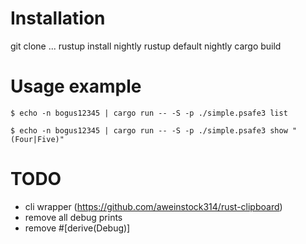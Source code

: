 # Installation

git clone ... rustup install nightly rustup default nightly cargo build

# Usage example

```
$ echo -n bogus12345 | cargo run -- -S -p ./simple.psafe3 list

$ echo -n bogus12345 | cargo run -- -S -p ./simple.psafe3 show "(Four|Five)"
```

# TODO

*   cli wrapper (https://github.com/aweinstock314/rust-clipboard)
*   remove all debug prints
*   remove #[derive(Debug)]
